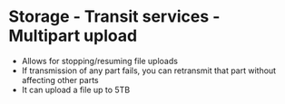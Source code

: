 # Storage - Transit services - Multipart upload
- Allows for stopping/resuming file uploads
- If transmission of any part fails, you can retransmit that part without affecting other parts
- It can upload a file up to 5TB